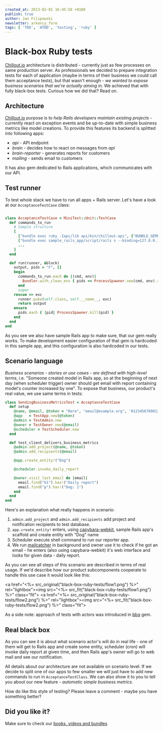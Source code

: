 ```yaml
---
created_at: 2013-02-01 16:45:58 +0100
publish: true
author: Jan Filipowski
newsletter: arkency_form
tags: [ 'TDD', 'ATDD', 'testing', 'ruby' ]
---
```


# Black-box Ruby tests

[Chillout.io](http://chillout.io/) architecture is distributed - currently just as few processes on same production server. As professionals we decided to prepare integration tests for each of application (maybe in terms of their business we could call them acceptance tests), but that wasn't enough - _we wanted to expose business scenarios that we're actually aiming in_. We achieved that with fully black-box tests. Curious how we did that? Read on.

<!-- more -->

## Architecture

[Chillout.io](http://chillout.io/) purpose is to _help Rails developers maintain existing projects_ - currently react on exception events and be up-to-date with simple business metrics like model creations. To provide this features its backend is splitted into following apps:

* *api* - API endpoint
* *brain* - decides how to react on messages from *api*
* *brain-reporter* - generates reports for customers
* *mailing* - sends email to customers

It has also gem dedicated to Rails applications, which communicates with our API.

## Test runner

To test whole stack we have to run all apps + Rails server. Let's have a look at our ```AcceptanceTestCase``` class:

```ruby

class AcceptanceTestCase < MiniTest::Unit::TestCase
  def commands_to_run
    # Sample structure
    [
      ["bundle exec ruby -Iapi/lib api/bin/chillout-api", {"BUNDLE_GEMFILE" => "api/Gemfile"}],
      ["bundle exec sample_rails_app/script/rails s --binding=127.0.0.1 --port=3000 --environment=production", ...]
      ...
    ]
  end

  def run(runner, &block)
    output, pids = "F", []
    begin
      commands_to_run.each do |(cmd, env)|
        Bundler.with_clean_env { pids << ProcessSpawner.new(cmd, env).spawn }
      end
      super
    rescue => exc
      runner.puke(self.class, self.__name__, exc)
      return output
    ensure
      pids.each { |pid| ProcessSpawner.kill(pid) }
    end
  end
end
```

As you see we also have sample Rails app to make sure, that our gem really works. To make development easier configuration of that gem is hardcoded in this sample app, and this configuration is also hardcoded in our tests.

## Scenario language

_Business scenarios - stories or use cases - are defined with high-level terms_, i.e. "Someone created model in Rails app, so at the beginning of next day (when scheduler trigger) owner should get email with report containing model's counter increased by one". To expose that business, our product's real value, we use same terms in tests:

```ruby
class SendingBusinessMetricsTest < AcceptanceTestCase
  def setup
    @name, @email, @token = "Rere", "email@example.org", '01234567890123456789012345678901'
    @app   = TestApp.new(@token)
    @admin = TestAdmin.new
    @owner = TestOwner.new(@email)
    @scheduler = TestScheduler.new
  end

  def test_client_delivers_business_metrics
    @admin.add_project(@name, @token)
    @admin.add_recipients(@email)

    @app.create_entity!("Dog")

    @scheduler.invoke_daily_report

    @owner.visit_last_email do |email|
      email.find("h1").has!("Daily report")
      email.find("p").has!("Dog: 1")
    end
  end
end
```

Here's an explanation what really happens in scenario:

1. ```admin.add_project``` and ```admin.add_recipients``` add project and notification recipients to test database.
2. ```app.create_entity!``` enters, using [capybara-webkit](https://github.com/thoughtbot/capybara-webkit), sample Rails app's scaffold and create entity with "Dog" name
3. Scheduler execute shell command to run our reporter app.
4. We run [mailcatcher](http://mailcatcher.me/) in background and owner use it to check if he got an email - he enters (also using capybara-webkit) it's web interface and looks for given data - daily report.

As you can see all steps of this scenario are described in terms of real usage. If we'd describe how our product subcomponents cooperate to handle this use case it would look like this:

<a href="<%= src_original("black-box-ruby-tests/flow1.png") %>" rel="lightbox"><img src="<%= src_fit("black-box-ruby-tests/flow1.png") %>" class="fit"></a>
<a href="<%= src_original("black-box-ruby-tests/flow2.png") %>" rel="lightbox"><img src="<%= src_fit("black-box-ruby-tests/flow2.png") %>" class="fit"></a>

As a side note: approach of tests with actors was introduced in [bbq](http://github.com/drugpl/bbq) gem.

## Real black box

As you can see it is about what scenario actor's will do in real life - one of them will get to Rails app and create some entity, scheduler (cron) will invoke daily report at given time, and then Rails app's owner will go to web mail and see our notification.

All details about our architecture are not available on scenario level. If we decide to split one of our apps to few smaller we will just have to add new commands to run in ```AcceptanceTestClass```. We can also show it to you to tell you about our new feature - _automatic simple business metrics_.

How do like this style of testing? Please leave a comment - maybe you have something better?

## Did you like it?

Make sure to check our [books, videos and bundles](/products)

